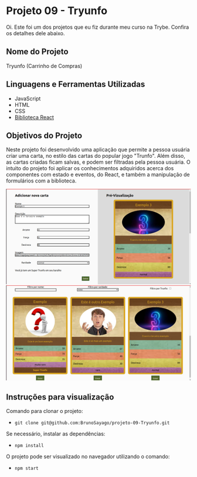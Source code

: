 # Projeto 09 - Tryunfo

Oi. Este foi um dos projetos que eu fiz durante meu curso na Trybe. Confira os detalhes dele abaixo.




## Nome do Projeto
Tryunfo (Carrinho de Compras)
## Linguagens e Ferramentas Utilizadas

 - JavaScript
 - HTML
 - CSS
 - [Biblioteca React](https://pt-br.reactjs.org/)


## Objetivos do Projeto
Neste projeto foi desenvolvido uma aplicação que permite a pessoa usuária criar uma carta, no estilo das cartas do popular jogo "Trunfo". Além disso, as cartas criadas ficam salvas, e podem ser filtradas pela pessoa usuária. O intuito do projeto foi aplicar os conhecimentos adquiridos acerca dos componentes com estado e eventos, do React, e também a manipulação de formulários com a biblioteca.

![Screenshot1](screenshot1.png)
![Screenshot2](screenshot2.png)

## Instruções para visualização
Comando para clonar o projeto:
 - `git clone git@github.com:BrunoSayago/projeto-09-Tryunfo.git`
 
Se necessário, instalar as dependências:
 - `npm install`
  
O projeto pode ser visualizado no navegador utilizando o comando:
- `npm start`
